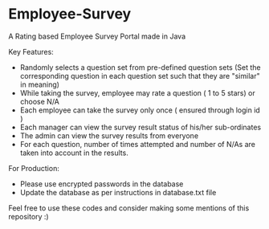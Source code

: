 # Employee-Survey

A Rating based Employee Survey Portal made in Java

Key Features:

* Randomly selects a question set from pre-defined question sets 
  (Set the corresponding question in each question set such that they are "similar" in meaning)
* While taking the survey, employee may rate a question ( 1 to 5 stars) or choose N/A
* Each employee can take the survey only once ( ensured through login id )
* Each manager can view the survey result status of his/her sub-ordinates
* The admin can view the survey results from everyone
* For each question, number of times attempted and number of N/As are taken into account in the results.

For Production:

* Please use encrypted passwords in the database
* Update the database as per instructions in database.txt file

Feel free to use these codes and consider making some mentions of this repository :) 
